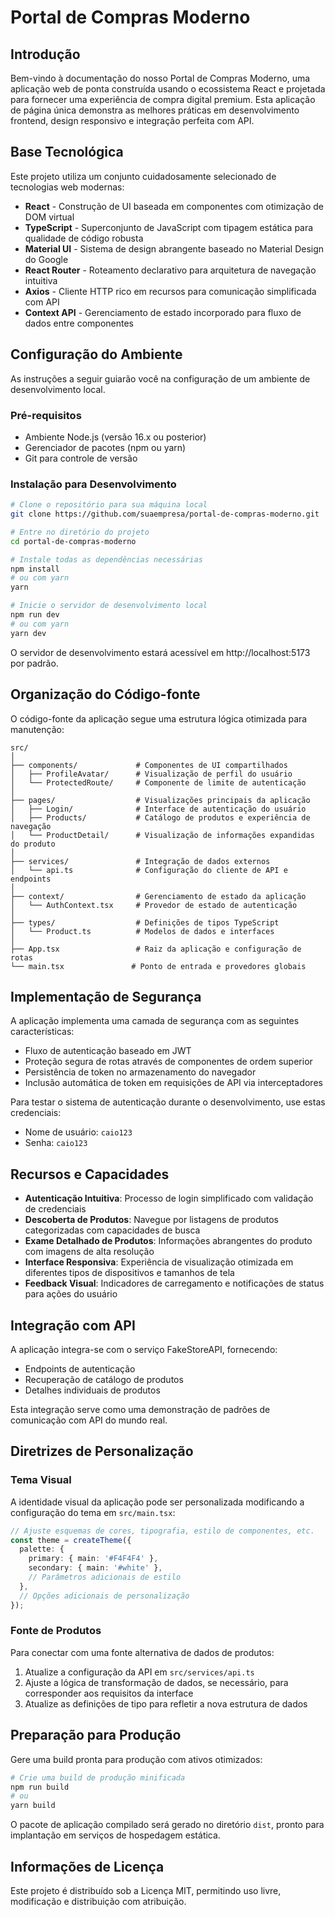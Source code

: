 # Portal de Compras Moderno

## Introdução

Bem-vindo à documentação do nosso Portal de Compras Moderno, uma aplicação web de ponta construída usando o ecossistema React e projetada para fornecer uma experiência de compra digital premium. Esta aplicação de página única demonstra as melhores práticas em desenvolvimento frontend, design responsivo e integração perfeita com API.

## Base Tecnológica

Este projeto utiliza um conjunto cuidadosamente selecionado de tecnologias web modernas:

- **React** - Construção de UI baseada em componentes com otimização de DOM virtual
- **TypeScript** - Superconjunto de JavaScript com tipagem estática para qualidade de código robusta
- **Material UI** - Sistema de design abrangente baseado no Material Design do Google
- **React Router** - Roteamento declarativo para arquitetura de navegação intuitiva
- **Axios** - Cliente HTTP rico em recursos para comunicação simplificada com API
- **Context API** - Gerenciamento de estado incorporado para fluxo de dados entre componentes

## Configuração do Ambiente

As instruções a seguir guiarão você na configuração de um ambiente de desenvolvimento local.

### Pré-requisitos

- Ambiente Node.js (versão 16.x ou posterior)
- Gerenciador de pacotes (npm ou yarn)
- Git para controle de versão

### Instalação para Desenvolvimento

```bash
# Clone o repositório para sua máquina local
git clone https://github.com/suaempresa/portal-de-compras-moderno.git

# Entre no diretório do projeto
cd portal-de-compras-moderno

# Instale todas as dependências necessárias
npm install
# ou com yarn
yarn

# Inicie o servidor de desenvolvimento local
npm run dev
# ou com yarn
yarn dev
```

O servidor de desenvolvimento estará acessível em http://localhost:5173 por padrão.

## Organização do Código-fonte

O código-fonte da aplicação segue uma estrutura lógica otimizada para manutenção:

```
src/
│
├── components/             # Componentes de UI compartilhados
│   ├── ProfileAvatar/      # Visualização de perfil do usuário
│   └── ProtectedRoute/     # Componente de limite de autenticação
│
├── pages/                  # Visualizações principais da aplicação
│   ├── Login/              # Interface de autenticação do usuário
│   ├── Products/           # Catálogo de produtos e experiência de navegação
│   └── ProductDetail/      # Visualização de informações expandidas do produto
│
├── services/               # Integração de dados externos
│   └── api.ts              # Configuração do cliente de API e endpoints
│
├── context/                # Gerenciamento de estado da aplicação
│   └── AuthContext.tsx     # Provedor de estado de autenticação
│
├── types/                  # Definições de tipos TypeScript
│   └── Product.ts          # Modelos de dados e interfaces
│
├── App.tsx                 # Raiz da aplicação e configuração de rotas
└── main.tsx               # Ponto de entrada e provedores globais
```

## Implementação de Segurança

A aplicação implementa uma camada de segurança com as seguintes características:

- Fluxo de autenticação baseado em JWT
- Proteção segura de rotas através de componentes de ordem superior
- Persistência de token no armazenamento do navegador
- Inclusão automática de token em requisições de API via interceptadores

Para testar o sistema de autenticação durante o desenvolvimento, use estas credenciais:
- Nome de usuário: `caio123`
- Senha: `caio123`

## Recursos e Capacidades

- **Autenticação Intuitiva**: Processo de login simplificado com validação de credenciais
- **Descoberta de Produtos**: Navegue por listagens de produtos categorizadas com capacidades de busca
- **Exame Detalhado de Produtos**: Informações abrangentes do produto com imagens de alta resolução
- **Interface Responsiva**: Experiência de visualização otimizada em diferentes tipos de dispositivos e tamanhos de tela
- **Feedback Visual**: Indicadores de carregamento e notificações de status para ações do usuário

## Integração com API

A aplicação integra-se com o serviço FakeStoreAPI, fornecendo:
- Endpoints de autenticação
- Recuperação de catálogo de produtos
- Detalhes individuais de produtos

Esta integração serve como uma demonstração de padrões de comunicação com API do mundo real.

## Diretrizes de Personalização

### Tema Visual

A identidade visual da aplicação pode ser personalizada modificando a configuração do tema em `src/main.tsx`:

```typescript
// Ajuste esquemas de cores, tipografia, estilo de componentes, etc.
const theme = createTheme({
  palette: {
    primary: { main: '#F4F4F4' },
    secondary: { main: '#white' },
    // Parâmetros adicionais de estilo
  },
  // Opções adicionais de personalização
});
```

### Fonte de Produtos

Para conectar com uma fonte alternativa de dados de produtos:

1. Atualize a configuração da API em `src/services/api.ts`
2. Ajuste a lógica de transformação de dados, se necessário, para corresponder aos requisitos da interface
3. Atualize as definições de tipo para refletir a nova estrutura de dados

## Preparação para Produção

Gere uma build pronta para produção com ativos otimizados:

```bash
# Crie uma build de produção minificada
npm run build
# ou
yarn build
```

O pacote de aplicação compilado será gerado no diretório `dist`, pronto para implantação em serviços de hospedagem estática.

## Informações de Licença

Este projeto é distribuído sob a Licença MIT, permitindo uso livre, modificação e distribuição com atribuição.